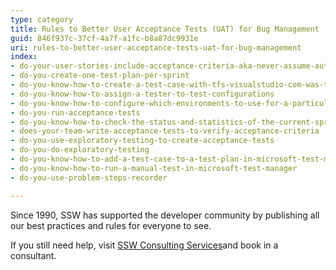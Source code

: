 ```yaml
---
type: category
title: Rules to Better User Acceptance Tests (UAT) for Bug Management
guid: 846f937c-37cf-4a7f-a1fc-b8a87dc9931e
uri: rules-to-better-user-acceptance-tests-uat-for-bug-management
index:
- do-your-user-stories-include-acceptance-criteria-aka-never-assume-automatic-gold-plating
- do-you-create-one-test-plan-per-sprint
- do-you-know-how-to-create-a-test-case-with-tfs-visualstudio-com-was-tfspreview
- do-you-know-how-to-assign-a-tester-to-test-configurations
- do-you-know-how-to-configure-which-environments-to-use-for-a-particular-test
- do-you-run-acceptance-tests
- do-you-know-how-to-check-the-status-and-statistics-of-the-current-sprint
- does-your-team-write-acceptance-tests-to-verify-acceptance-criteria
- do-you-use-exploratory-testing-to-create-acceptance-tests
- do-you-do-exploratory-testing
- do-you-know-how-to-add-a-test-case-to-a-test-plan-in-microsoft-test-manager
- do-you-know-how-to-run-a-manual-test-in-microsoft-test-manager
- do-you-use-problem-steps-recorder

---
```

Since 1990, SSW has supported the developer community by publishing all our best practices and rules for everyone to see.

If you still need help, visit [SSW Consulting Services](http&#58;//www.ssw.com.au/ssw/Consulting/Default.aspx)and book in a consultant.

